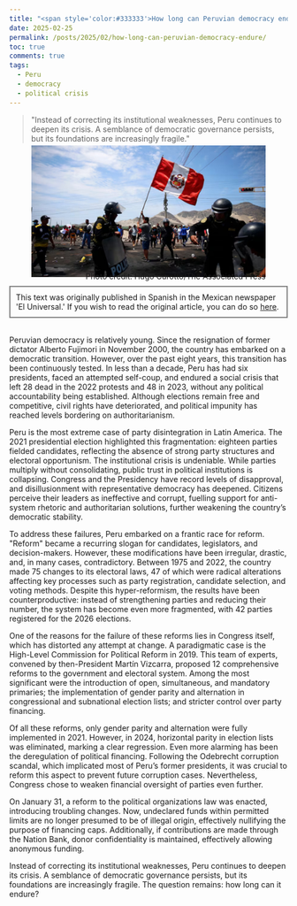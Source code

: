```yaml
---
title: "<span style='color:#333333'>How long can Peruvian democracy endure?</span>"
date: 2025-02-25
permalink: /posts/2025/02/how-long-can-peruvian-democracy-endure/
toc: true
comments: true
tags:
  - Peru
  - democracy
  - political crisis
---
```

> "Instead of correcting its institutional weaknesses, Peru continues to deepen its crisis. A semblance of democratic governance persists, but its foundations are increasingly fragile."

<div style="text-align: center;">
  <figure style="display: inline-block; text-align: center; margin-top: -10px;">
    <img src="/images/peru-democracy.jpg" style="display: block;">
     <figcaption style="margin-top: -10px; text-align: right;">Photo credit: Hugo Curotto/The Associated Press</figcaption>
  </figure>
</div>
<div style="border: 2px solid grey; padding: 10px; margin-top: -5px; margin-bottom: 0px;">
This text was originally published in Spanish in the Mexican newspaper 'El Universal.' If you wish to read the original article, you can do so <a href="https://www.eluniversal.com.mx/opinion/observatorio-de-reformas-politicas-en-america-latina/hasta-cuando-resistira-la-democracia-peruana/">here</a>.
</div>
<br>

Peruvian democracy is relatively young. Since the resignation of former dictator Alberto Fujimori in November 2000, the country has embarked on a democratic transition. However, over the past eight years, this transition has been continuously tested. In less than a decade, Peru has had six presidents, faced an attempted self-coup, and endured a social crisis that left 28 dead in the 2022 protests and 48 in 2023, without any political accountability being established. Although elections remain free and competitive, civil rights have deteriorated, and political impunity has reached levels bordering on authoritarianism.
  
Peru is the most extreme case of party disintegration in Latin America. The 2021 presidential election highlighted this fragmentation: eighteen parties fielded candidates, reflecting the absence of strong party structures and electoral opportunism. The institutional crisis is undeniable. While parties multiply without consolidating, public trust in political institutions is collapsing. Congress and the Presidency have record levels of disapproval, and disillusionment with representative democracy has deepened. Citizens perceive their leaders as ineffective and corrupt, fuelling support for anti-system rhetoric and authoritarian solutions, further weakening the country’s democratic stability.

To address these failures, Peru embarked on a frantic race for reform. "Reform" became a recurring slogan for candidates, legislators, and decision-makers. However, these modifications have been irregular, drastic, and, in many cases, contradictory. Between 1975 and 2022, the country made 75 changes to its electoral laws, 47 of which were radical alterations affecting key processes such as party registration, candidate selection, and voting methods. Despite this hyper-reformism, the results have been counterproductive: instead of strengthening parties and reducing their number, the system has become even more fragmented, with 42 parties registered for the 2026 elections.

One of the reasons for the failure of these reforms lies in Congress itself, which has distorted any attempt at change. A paradigmatic case is the High-Level Commission for Political Reform in 2019. This team of experts, convened by then-President Martín Vizcarra, proposed 12 comprehensive reforms to the government and electoral system. Among the most significant were the introduction of open, simultaneous, and mandatory primaries; the implementation of gender parity and alternation in congressional and subnational election lists; and stricter control over party financing.

Of all these reforms, only gender parity and alternation were fully implemented in 2021. However, in 2024, horizontal parity in election lists was eliminated, marking a clear regression. Even more alarming has been the deregulation of political financing. Following the Odebrecht corruption scandal, which implicated most of Peru’s former presidents, it was crucial to reform this aspect to prevent future corruption cases. Nevertheless, Congress chose to weaken financial oversight of parties even further.

On January 31, a reform to the political organizations law was enacted, introducing troubling changes. Now, undeclared funds within permitted limits are no longer presumed to be of illegal origin, effectively nullifying the purpose of financing caps. Additionally, if contributions are made through the Nation Bank, donor confidentiality is maintained, effectively allowing anonymous funding.

Instead of correcting its institutional weaknesses, Peru continues to deepen its crisis. A semblance of democratic governance persists, but its foundations are increasingly fragile. The question remains: how long can it endure?